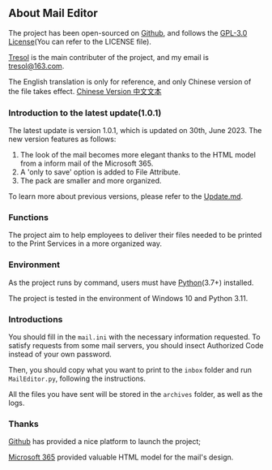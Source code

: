 ## About Mail Editor

The project has been open-sourced on [Github](http://github.com/Tresol/MailEditor), and follows the [GPL-3.0 License](https://www.gnu.org/licenses/gpl-3.0.html#license-text)(You can refer to the LICENSE file).

[Tresol](http://github.com/Tresol) is the main contributer of the project, and my email is [tresol@163.com](tresol@163.com).

The English translation is only for reference, and only Chinese version of the file takes effect. [Chinese Version 中文文本](https://github.com/Tresol/MailEditor/blob/main/README.md)

### Introduction to the latest update(1.0.1)

The latest update is version 1.0.1, which is updated on 30th, June 2023. The new version features as follows:

1. The look of the mail becomes more elegant thanks to the HTML model from a inform mail of the Microsoft 365.
2. A 'only to save' option is added to File Attribute.
3. The pack are smaller and more organized.

To learn more about previous versions, please refer to the [Update.md](https://github.com/Tresol/MailEditor/blob/main/Update.md).

### Functions

The project aim to help employees to deliver their files needed to be printed to the Print Services in a more organized way.

### Environment

As the project runs by command, users must have [Python](http://python.org/)(3.7+) installed.

The project is tested in the environment of Windows 10 and Python 3.11.

### Introductions

You should fill in the `mail.ini` with the necessary information requested. To satisfy requests from some mail servers, you should insect Authorized Code instead of your own password.

Then, you should copy what you want to print to the `inbox` folder and run `MailEditor.py`, following the instructions.

All the files you have sent will be stored in the `archives` folder, as well as the logs.

### Thanks

[Github](http://github.com/) has provided a nice platform to launch the project;

[Microsoft 365](http://aka.ms) provided valuable HTML model for the mail's design.

